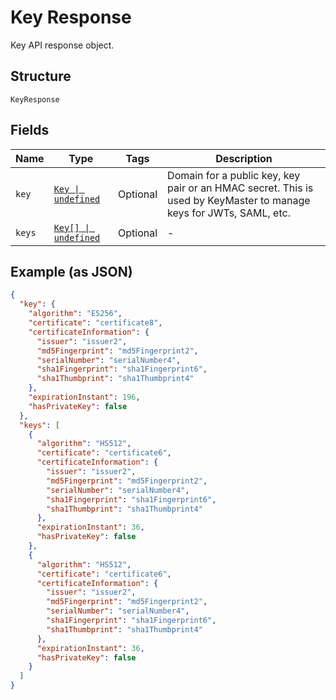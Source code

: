 
# Key Response

Key API response object.

## Structure

`KeyResponse`

## Fields

| Name | Type | Tags | Description |
|  --- | --- | --- | --- |
| `key` | [`Key \| undefined`](../../doc/models/key.md) | Optional | Domain for a public key, key pair or an HMAC secret. This is used by KeyMaster to manage keys for JWTs, SAML, etc. |
| `keys` | [`Key[] \| undefined`](../../doc/models/key.md) | Optional | - |

## Example (as JSON)

```json
{
  "key": {
    "algorithm": "ES256",
    "certificate": "certificate8",
    "certificateInformation": {
      "issuer": "issuer2",
      "md5Fingerprint": "md5Fingerprint2",
      "serialNumber": "serialNumber4",
      "sha1Fingerprint": "sha1Fingerprint6",
      "sha1Thumbprint": "sha1Thumbprint4"
    },
    "expirationInstant": 196,
    "hasPrivateKey": false
  },
  "keys": [
    {
      "algorithm": "HS512",
      "certificate": "certificate6",
      "certificateInformation": {
        "issuer": "issuer2",
        "md5Fingerprint": "md5Fingerprint2",
        "serialNumber": "serialNumber4",
        "sha1Fingerprint": "sha1Fingerprint6",
        "sha1Thumbprint": "sha1Thumbprint4"
      },
      "expirationInstant": 36,
      "hasPrivateKey": false
    },
    {
      "algorithm": "HS512",
      "certificate": "certificate6",
      "certificateInformation": {
        "issuer": "issuer2",
        "md5Fingerprint": "md5Fingerprint2",
        "serialNumber": "serialNumber4",
        "sha1Fingerprint": "sha1Fingerprint6",
        "sha1Thumbprint": "sha1Thumbprint4"
      },
      "expirationInstant": 36,
      "hasPrivateKey": false
    }
  ]
}
```

